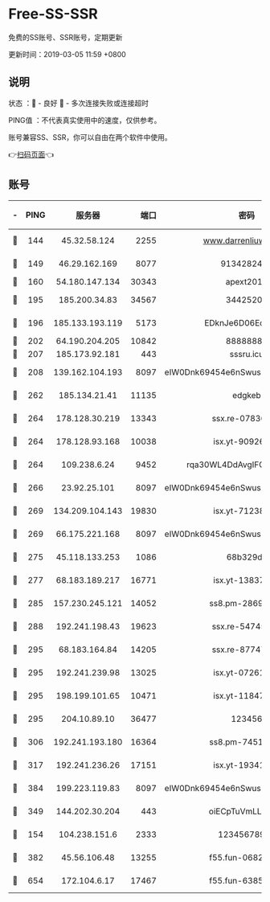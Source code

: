 # Free-SS-SSR

免费的SS账号、SSR账号，定期更新

更新时间：2019-03-05 11:59 +0800

## 说明

状态     ：🙂 - 良好 🙁 - 多次连接失败或连接超时

PING值   ：不代表真实使用中的速度，仅供参考。

账号兼容SS、SSR，你可以自由在两个软件中使用。

👉[扫码页面](https://liesauer.github.io/free-ss-ssr.github.io/)👈

## 账号

|-|PING|服务器|端口|密码|加密方式|区域|
|:----:|:----:|:-----:|-----:|:----:|:----:|:----:|
|🙂|144|45.32.58.124|2255|www.darrenliuwei.com|aes-256-cfb|JP|
|🙂|149|46.29.162.169|8077|9134282479|aes-256-cfb|RU|
|🙂|160|54.180.147.134|30343|apext2019|chacha20|KR|
|🙂|195|185.200.34.83|34567|34425208|aes-256-cfb|US|
|🙂|196|185.133.193.119|5173|EDknJe6D06EoWDaw|aes-256-cfb|US|
|🙂|202|64.190.204.205|10842|88888888|rc4-md5|US|
|🙂|207|185.173.92.181|443|sssru.icu|rc4-md5|RU|
|🙂|208|139.162.104.193|8097|eIW0Dnk69454e6nSwuspv9DmS201tQ0D|aes-256-cfb|JP|
|🙂|262|185.134.21.41|11135|edgkeb|aes-256-cfb|GB|
|🙂|264|178.128.30.219|13343|ssx.re-07836021|aes-256-cfb|SG|
|🙂|264|178.128.93.168|10038|isx.yt-90926277|aes-256-cfb|SG|
|🙂|264|109.238.6.24|9452|rqa30WL4DdAvgIFG6Fs3znzTa|aes-256-cfb|FR|
|🙂|266|23.92.25.101|8097|eIW0Dnk69454e6nSwuspv9DmS201tQ0D|aes-256-cfb|US|
|🙂|269|134.209.104.143|19830|isx.yt-71238117|aes-256-cfb|SG|
|🙂|269|66.175.221.168|8097|eIW0Dnk69454e6nSwuspv9DmS201tQ0D|aes-256-cfb|US|
|🙂|275|45.118.133.253|1086|68b329da|aes-256-cfb|SG|
|🙂|277|68.183.189.217|16771|isx.yt-13837724|aes-256-cfb|SG|
|🙂|285|157.230.245.121|14052|ss8.pm-28692844|aes-256-cfb|SG|
|🙂|288|192.241.198.43|19623|ssx.re-54745370|aes-256-cfb|US|
|🙂|295|68.183.164.84|14205|ssx.re-87747678|aes-256-cfb|US|
|🙂|295|192.241.239.98|13025|isx.yt-07261682|aes-256-cfb|US|
|🙂|295|198.199.101.65|10471|isx.yt-11847851|aes-256-cfb|US|
|🙂|295|204.10.89.10|36477|123456|aes-256-cfb|US|
|🙂|306|192.241.193.180|16364|ss8.pm-74519137|aes-256-cfb|US|
|🙂|317|192.241.236.26|17151|isx.yt-19341877|aes-256-cfb|US|
|🙂|384|199.223.119.83|8097|eIW0Dnk69454e6nSwuspv9DmS201tQ0D|aes-256-cfb|US|
|🙂|349|144.202.30.204|443|oiECpTuVmLLxk4Ts|aes-256-cfb|US|
|🙁|154|104.238.151.6|2333|12345678900|aes-256-cfb|JP|
|🙁|382|45.56.106.48|13255|f55.fun-06824617|aes-256-cfb|US|
|🙁|654|172.104.6.17|17467|f55.fun-63855041|aes-256-cfb|US|
